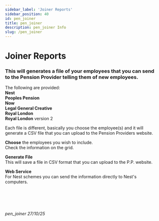 ```yaml
---
sidebar_label: 'Joiner Reports'
sidebar_position: 40 
id: pen_joiner
title: pen_joiner
description: pen_joiner Info
slug: /pen_joiner
---
```


# Joiner Reports

### This will generates a file of your employees that you can send to the Pension Provider telling them of new employees.

The following are provided:  
**Nest  
Peoples Pension  
Now  
Legal General 
Creative  
Royal London  
Royal London** version 2

Each file is different, basically you choose the employee(s) and it will generate a CSV file that you can upload to the Pension Providers website.

**Choose** the employees you wish to include.  
Check the information on the grid.  

**Generate File**  
This will save a file in CSV format that you can upload to the P.P. website.  

**Web Service**  
For Nest schemes you can send the information directly to Nest's computers.
<br/>
<br/>
<br/>
<br/>
<br/>
######  pen_joiner 27/10/25